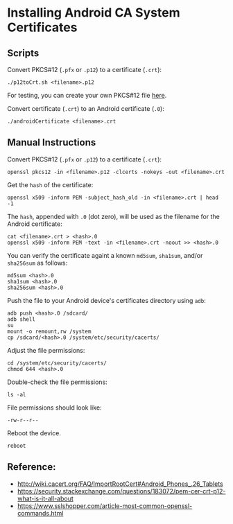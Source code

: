 # Installing Android CA System Certificates


## Scripts
Convert PKCS#12 (`.pfx` or `.p12`) to a certificate (`.crt`):
```
./p12toCrt.sh <filename>.p12
```

For testing, you can create your own PKCS#12 file [here](https://pkijs.org/examples/PKCS12SimpleExample.html).

Convert certificate (`.crt`) to an Android certificate (`.0`):
```
./androidCertificate <filename>.crt
```


## Manual Instructions
Convert PKCS#12 (`.pfx` or `.p12`) to a certificate (`.crt`):
```
openssl pkcs12 -in <filename>.p12 -clcerts -nokeys -out <filename>.crt
```

Get the `hash` of the certificate:
```
openssl x509 -inform PEM -subject_hash_old -in <filename>.crt | head -1
```

The `hash`, appended with `.0` (dot zero), will be used as the filename for the Android certificate:
```
cat <filename>.crt > <hash>.0
openssl x509 -inform PEM -text -in <filename>.crt -noout >> <hash>.0
```

You can verify the certificate againt a known `md5sum`, `sha1sum`, and/or `sha256sum` as follows:
```
md5sum <hash>.0
sha1sum <hash>.0
sha256sum <hash>.0
```

Push the file to your Android device's certificates directory using `adb`:
```
adb push <hash>.0 /sdcard/
adb shell
su
mount -o remount,rw /system
cp /sdcard/<hash>.0 /system/etc/security/cacerts/
```

Adjust the file permissions:
```
cd /system/etc/security/cacerts/
chmod 644 <hash>.0
```

Double-check the file permissions:
```
ls -al
```

File permissions should look like:
```
-rw-r--r--
```

Reboot the device.
```
reboot
```


## Reference:
* http://wiki.cacert.org/FAQ/ImportRootCert#Android_Phones_.26_Tablets
* https://security.stackexchange.com/questions/183072/pem-cer-crt-p12-what-is-it-all-about
* https://www.sslshopper.com/article-most-common-openssl-commands.html
